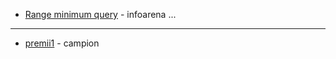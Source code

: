 * [Range minimum query](https://infoarena.ro/problema/rmq) - infoarena ...

---

* [premii1](http://campion.edu.ro/arhiva/index.php?page=problem&action=view&id=714) - campion